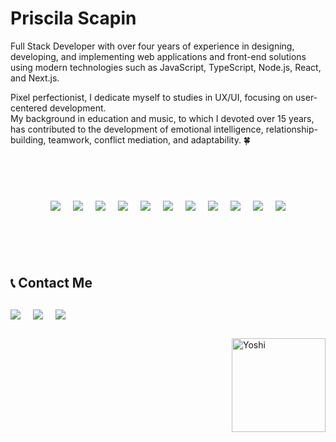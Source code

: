 # Priscila Scapin  

Full Stack Developer with over four years of experience in designing, developing, and implementing web applications and front-end solutions using modern technologies such as JavaScript, TypeScript, Node.js, React, and Next.js.  

Pixel perfectionist, I dedicate myself to studies in UX/UI, focusing on user-centered development.  
My background in education and music, to which I devoted over 15 years, has contributed to the development of emotional intelligence, relationship-building, teamwork, conflict mediation, and adaptability. 🍀  

<br><br>

<div style="display: flex; gap: 20px; overflow-x: auto; justify-content: center; flex-wrap: nowrap; margin: 40px 0;">

  <img src="https://img.shields.io/badge/JavaScript-F7DF1E?style=for-the-badge&logo=javascript&logoColor=black"/>
  <img src="https://img.shields.io/badge/React-20232A?style=for-the-badge&logo=react&logoColor=61DAFB"/>
  <img src="https://img.shields.io/badge/Next.js-000000?style=for-the-badge&logo=nextdotjs&logoColor=white"/>
  <img src="https://img.shields.io/badge/GraphQL-E10098?style=for-the-badge&logo=graphql&logoColor=white"/>
  <img src="https://img.shields.io/badge/Bootstrap-563D7C?style=for-the-badge&logo=bootstrap&logoColor=white"/>
  <img src="https://img.shields.io/badge/CSS3-1572B6?style=for-the-badge&logo=css3&logoColor=white"/>
  <img src="https://img.shields.io/badge/Node.js-339933?style=for-the-badge&logo=node.js&logoColor=white"/>
  <img src="https://img.shields.io/badge/Styled--Components-DB7093?style=for-the-badge&logo=styled-components&logoColor=white"/>
  <img src="https://img.shields.io/badge/-Zustand-602c3c?style=for-the-badge&logo=zustand&logoColor=white"/>
  <img src="https://img.shields.io/badge/-Recoil-3578E5?style=for-the-badge&logo=recoil&logoColor=white"/>
  <img src="https://img.shields.io/badge/-React%20Hook%20Form-EC5990?style=for-the-badge&logo=reacthookform&logoColor=white"/>
</div>

<br><br>

## 📞 Contact Me  

<div style="display: flex; gap: 20px; margin: 30px 0;">
  <a href="https://api.whatsapp.com/send?1=pt_BR&phone=5511993444383">
    <img src="https://img.shields.io/badge/WhatsApp-25D366?style=for-the-badge&logo=whatsapp&logoColor=white">
  </a>
  <a href="https://www.linkedin.com/in/priscila-scapin/">
    <img src="https://img.shields.io/badge/LinkedIn-0077B5?style=for-the-badge&logo=linkedin&logoColor=white">
  </a>
  <a href="mailto:prihscapin@gmail.com">
    <img src="https://img.shields.io/badge/Email-D14836?style=for-the-badge&logo=gmail&logoColor=white">
  </a>
</div>

<img height="150em" align="right" alt="Yoshi" src="https://camo.githubusercontent.com/e1784ce9f67450bbb344206d1e05579cf4c835b6e84add8e63d1c19b072e7aab/68747470733a2f2f6d69726f2e6d656469756d2e636f6d2f6d61782f313236302f312a2d744f6c644562666a696a786e3956715a65554c71672e676966">

<br><br><br>
